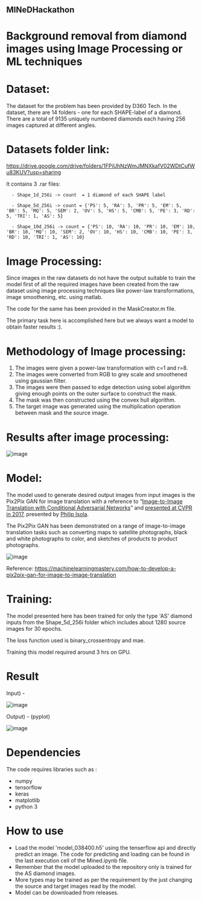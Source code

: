 ## MINeDHackathon
# Background removal from diamond images using Image Processing or ML techniques

# Dataset:
The dataset for the problem has been provided by D360 Tech. In the dataset, there are 14 folders - one for each SHAPE-label of a diamond.
There are a total of 9135 uniquely numbered diamonds each having 256 images captured at different angles.

# Datasets folder link:

https://drive.google.com/drive/folders/1FPiUhNzWmJMNXkafV02WDtCufWu83KUV?usp=sharing


It contains 3 .rar files:

      - Shape_1d_256i -> count  = 1 diamond of each SHAPE label
      
      - Shape_5d_256i -> count = {'PS': 5, 'RA': 5, 'PR': 5, 'EM': 5, 'BR': 5, 'MQ': 5, 'SEM': 2, 'OV': 5, 'HS': 5, 'CMB': 5, 'PE': 3, 'RD': 5, 'TRI': 1, 'AS': 5} 
      
      - Shape_10d_256i -> count = {'PS': 10, 'RA': 10, 'PR': 10, 'EM': 10, 'BR': 10, 'MQ': 10, 'SEM': 2, 'OV': 10, 'HS': 10, 'CMB': 10, 'PE': 3, 'RD': 10, 'TRI': 1, 'AS': 10}

# Image Processing:

Since images in the raw datasets do not have the output suitable to train the model first of all the required images have been created from the raw dataset using image processing techniques like power-law transformations, image smoothening, etc. using matlab. 

The code for the same has been provided in the MaskCreator.m file.

The primary task here is accomplished here but we always want a model to obtain faster results :).

# Methodology of Image processing:

1) The images were given a power-law transformation with c=1 and r=8.
2) The images were converted from RGB to grey scale and smoothened using gaussian filter.
3) The images were then passed to edge detection using sobel algorithm giving enough points on the outer surface to construct the mask.
4) The mask was then constructed using the convex hull algorithm.
5) The target image was generated using the multiplication operation between mask and the source image.

# Results after image processing:
![image](https://user-images.githubusercontent.com/72211869/156837029-c491a9a6-1a7b-4597-81ef-d440652e5524.png)

# Model:

The model used to generate desired output images from input images is the Pix2Pix GAN for image translation with a reference to “[Image-to-Image Translation with Conditional Adversarial Networks](https://arxiv.org/abs/1611.07004)” and [presented at CVPR in 2017](https://ieeexplore.ieee.org/abstract/document/8100115), presented by [Philip Isola](http://web.mit.edu/phillipi/).

The Pix2Pix GAN has been demonstrated on a range of image-to-image translation tasks such as converting maps to satellite photographs, black and white photographs to color, and sketches of products to product photographs.

![image](https://user-images.githubusercontent.com/72211869/156833884-449959bd-85e6-4394-a2ec-19db81daeed6.png)

Reference: https://machinelearningmastery.com/how-to-develop-a-pix2pix-gan-for-image-to-image-translation

# Training:
The model presented here has been trained for only the type 'AS' diamond inputs from the Shape_5d_256i folder which includes about 1280 source images for 30 epochs.

The loss function used is binary_crossentropy and mae.

Training this model required around 3 hrs on GPU.

# Result

Input) -

![image](https://user-images.githubusercontent.com/72211869/156853127-01b5af29-c63f-41de-9c20-58606f7f621a.png)

Output) -
(pyplot)

![image](https://user-images.githubusercontent.com/72211869/156853806-df11f4d5-8349-4d80-a88e-53dc78f8e7f9.png)

# Dependencies

The code requires libraries such as :
- numpy
- tensorflow
- keras
- matplotlib
- python 3

# How to use

- Load the model 'model_038400.h5' using the tenserflow api and directly predict an image. The code for predicting and loading can be found in the last execution cell of the Mined.ipynb file.
- Remember that the model uploaded to the repository only is trained for the AS diamond images.
- More types may be trained as per the requirement by the just changing the source and target images read by the model.
- Model can be downloaded from releases.
